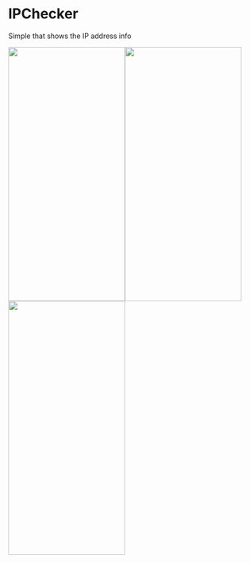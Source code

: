 # IPChecker
Simple that shows the IP address info

<img src="https://i.imgur.com/T5777IY.png" width="235,8" height="511,2"><img src="https://i.imgur.com/rISU6aP.png" width="235,8" height="511,2"><img src="https://i.imgur.com/MWQ9wqO.png" width="235,8" height="511,2">
